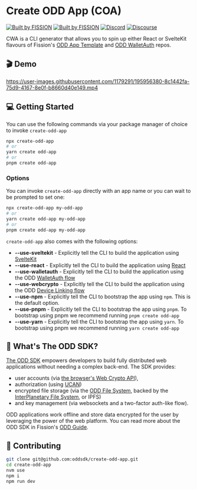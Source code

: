# Create ODD App (COA)

[![Built by FISSION](https://img.shields.io/badge/⌘-Built_by_FISSION-purple.svg)](https://fission.codes) [![Built by FISSION](https://img.shields.io/badge/@oddjs/odd-v0.37.0-purple.svg)](https://github.com/oddsdk/ts-odd) [![Discord](https://img.shields.io/discord/478735028319158273.svg)](https://discord.gg/zAQBDEq) [![Discourse](https://img.shields.io/discourse/https/talk.fission.codes/topics)](https://talk.fission.codes)

CWA is a CLI generator that allows you to spin up either React or SvelteKit flavours of Fission's [ODD App Template](https://github.com/oddsdk/odd-app-template) and [ODD WalletAuth](https://github.com/oddsdk/walletauth) repos.

## 🎬 Demo

https://user-images.githubusercontent.com/1179291/195956380-8c1442fa-75d9-4167-8e0f-b8660d40e149.mp4

## 💻 Getting Started

You can use the following commands via your package manager of choice to invoke `create-odd-app`

```bash
npx create-odd-app
# or
yarn create odd-app
# or
pnpm create odd-app
```

### Options

You can invoke `create-odd-app` directly with an app name or you can wait to be prompted to set one:

```bash
npx create-odd-app my-odd-app
# or
yarn create odd-app my-odd-app
# or
pnpm create odd-app my-odd-app
```

`create-odd-app` also comes with the following options:

- **--use-sveltekit** - Explicitly tell the CLI to build the application using [SvelteKit](https://kit.svelte.dev/)
- **--use-react** - Explicitly tell the CLI to build the application using [React](https://reactjs.org/)
- **--use-walletauth** - Explicitly tell the CLI to build the application using the ODD [WalletAuth flow](https://github.com/oddsdk/walletauth)
- **--use-webcrypto** - Explicitly tell the CLI to build the application using the ODD [Device Linking flow](https://github.com/oddsdk/odd-app-template)
- **--use-npm** - Explicitly tell the CLI to bootstrap the app using `npm`. This is the default option.
- **--use-pnpm** - Explicitly tell the CLI to bootstrap the app using `pnpm`. To bootstrap using pnpm we recommend running `pnpm create odd-app`
- **--use-yarn** - Explicitly tell the CLI to bootstrap the app using `yarn`. To bootstrap using pnpm we recommend running `yarn create odd-app`

## 🤔 What's The ODD SDK?

[The ODD SDK](https://github.com/fission-codes/odd) empowers developers to build fully distributed web applications without needing a complex back-end. The SDK provides:

- user accounts (via [the browser's Web Crypto API](https://developer.mozilla.org/en-US/docs/Web/API/Web_Crypto_API)),
- authorization (using [UCAN](https://ucan.xyz))
- encrypted file storage (via the [ODD File System](https://guide.fission.codes/developers/odd/file-system-wnfs), backed by the [InterPlanetary File System](https://ipfs.io/), or IPFS)
- and key management (via websockets and a two-factor auth-like flow).

ODD applications work offline and store data encrypted for the user by leveraging the power of the web platform. You can read more about the ODD SDK in Fission's [ODD Guide](https://guide.fission.codes/developers/odd).

## 🚀 Contributing

```bash
git clone git@github.com:oddsdk/create-odd-app.git
cd create-odd-app
nvm use
npm i
npm run dev
```
